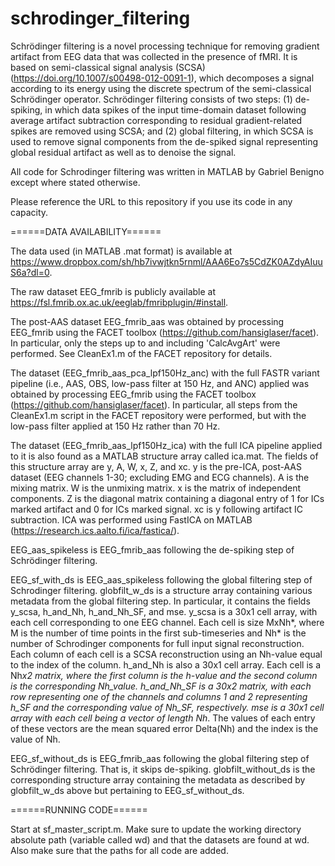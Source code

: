 # schrodinger_filtering

Schrödinger filtering is a novel processing technique for removing gradient artifact from EEG data that was collected in the presence of fMRI. It is based on semi-classical signal analysis (SCSA) (https://doi.org/10.1007/s00498-012-0091-1), which decomposes a signal according to its energy using the discrete spectrum of the semi-classical Schrödinger operator. Schrödinger filtering consists of two steps: (1) de-spiking, in which data spikes of the input time-domain dataset following average artifact subtraction corresponding to residual gradient-related spikes are removed using SCSA; and (2) global filtering, in which SCSA is used to remove signal components from the de-spiked signal representing global residual artifact as well as to denoise the signal.

All code for Schrodinger filtering was written in MATLAB by Gabriel Benigno except where stated otherwise.

Please reference the URL to this repository if you use its code in any capacity.


======DATA AVAILABILITY======

The data used (in MATLAB .mat format) is available at https://www.dropbox.com/sh/hb7ivwjtkn5rnml/AAA6Eo7s5CdZK0AZdyAIuuS6a?dl=0.

The raw dataset EEG_fmrib is publicly available at https://fsl.fmrib.ox.ac.uk/eeglab/fmribplugin/#install.

The post-AAS dataset EEG_fmrib_aas was obtained by processing EEG_fmrib using the FACET toolbox (https://github.com/hansiglaser/facet). In particular, only the steps up to and including 'CalcAvgArt' were performed. See CleanEx1.m of the FACET repository for details.

The dataset (EEG_fmrib_aas_pca_lpf150Hz_anc) with the full FASTR variant pipeline (i.e., AAS, OBS, low-pass filter at 150 Hz, and ANC) applied was obtained by processing EEG_fmrib using the FACET toolbox (https://github.com/hansiglaser/facet). In particular, all steps from the CleanEx1.m script in the FACET repository were performed, but with the low-pass filter applied at 150 Hz rather than 70 Hz.

The dataset (EEG_fmrib_aas_lpf150Hz_ica) with the full ICA pipeline applied to it is also found as a MATLAB structure array called ica.mat. The fields of this structure array are y, A, W, x, Z, and xc. y is the pre-ICA, post-AAS dataset (EEG channels 1-30; excluding EMG and ECG channels). A is the mixing matrix. W is the unmixing matrix. x is the matrix of independent components. Z is the diagonal matrix containing a diagonal entry of 1 for ICs marked artifact and 0 for ICs marked signal. xc is y following artifact IC subtraction. ICA was performed using FastICA on MATLAB (https://research.ics.aalto.fi/ica/fastica/).

EEG_aas_spikeless is EEG_fmrib_aas following the de-spiking step of Schrödinger filtering.

EEG_sf_with_ds is EEG_aas_spikeless following the global filtering step of Schrodinger filtering. globfilt_w_ds is a structure array containing various metadata from the global filtering step. In particular, it contains the fields y_scsa, h_and_Nh, h_and_Nh_SF, and mse. y_scsa is a 30x1 cell array, with each cell corresponding to one EEG channel. Each cell is size MxNh*, where M is the number of time points in the first sub-timeseries and Nh* is the number of Schrodinger components for full input signal reconstruction. Each column of each cell is a SCSA reconstruction using an Nh-value equal to the index of the column. h_and_Nh is also a 30x1 cell array. Each cell is a Nh*x2 matrix, where the first column is the h-value and the second column is the corresponding Nh_value. h_and_Nh_SF is a 30x2 matrix, with each row representing one of the channels and columns 1 and 2 representing h_SF and the corresponding value of Nh_SF, respectively. mse is a 30x1 cell array with each cell being a vector of length Nh*. The values of each entry of these vectors are the mean squared error Delta(Nh) and the index is the value of Nh.

EEG_sf_without_ds is EEG_fmrib_aas following the global filtering step of Schrödinger filtering. That is, it skips de-spiking. globfilt_without_ds is the corresponding structure array containing the metadata as described by globfilt_w_ds above but pertaining to EEG_sf_without_ds.


======RUNNING CODE======

Start at sf_master_script.m. Make sure to update the working directory absolute path (variable called wd) and that the datasets are found at wd. Also make sure that the paths for all code are added.
